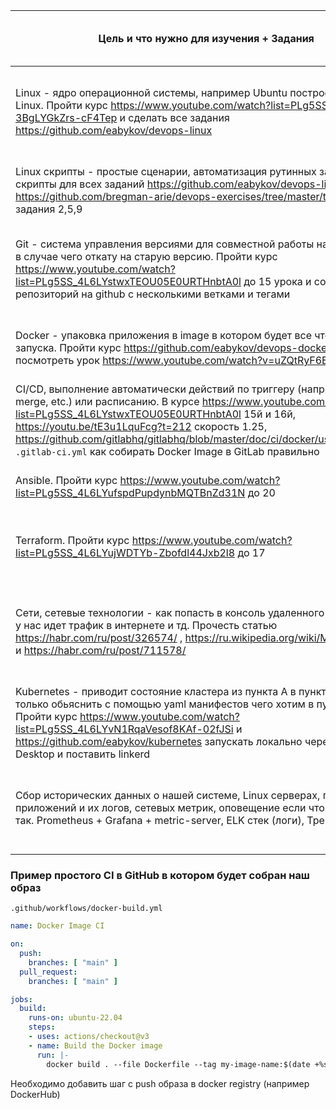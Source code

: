 | Цель и что нужно для изучения + Задания | Как поймем что цель достигнута? | Примерная дата окончания изучения | Aider | Daniil | Polina
|-|-|-|-|-|-
| Linux - ядро операционной системы, например Ubuntu построена на базе Linux. Пройти курс https://www.youtube.com/watch?list=PLg5SS_4L6LYuE4z-3BgLYGkZrs-cF4Tep и сделать все задания https://github.com/eabykov/devops-linux | Может устанавливать программы, знает основные команды и может их применять, что такое ядро linux, знает основные папки есть в `/`, вопросы https://github.com/bregman-arie/devops-exercises/tree/master/topics/linux и https://github.com/bregman-arie/devops-exercises#operating-system---self-assessment | 01.03.2023 | [x] | |
| Linux скрипты - простые сценарии, автоматизация рутинных задач. Сделать скрипты для всех заданий https://github.com/eabykov/devops-linux и https://github.com/bregman-arie/devops-exercises/tree/master/topics/shell задания 2,5,9 | Умеет задавать переменные и использовать их, может применять условный оператор IF и использовать CASE, умеет использовать циклы, вопросы https://github.com/bregman-arie/devops-exercises/tree/master/topics/shell | 01.03.2023 |  | |
| Git - система управления версиями для совместной работы над проектом и в случае чего откату на старую версию. Пройти курс https://www.youtube.com/watch?list=PLg5SS_4L6LYstwxTEOU05E0URTHnbtA0l до 15 урока и создать свой репозиторий на github с несколькими ветками и тегами | Знает что такое commit и как его делать, умеет делать branch и tag, знает что такое merge и как исправлять конфликты, знает как откатиться на предидущий commit, как склонировать репозиторий локально и как загрузить свои изменения в github, вопросы https://github.com/bregman-arie/devops-exercises/tree/master/topics/git | 01.03.2023 | [x]  | |
| Docker - упаковка приложения в image в котором будет все что нужно для запуска. Пройти курс https://github.com/eabykov/devops-docker и посмотреть урок https://www.youtube.com/watch?v=uZQtRyF6Eg | Понимает зачем нужен docker, умеет создавать свой образ и пушить его в dockerhub, умеет запускать несколько образов вместе используя compose, вопросы https://habr.com/ru/company/southbridge/blog/528206/ | 15.03.2023 | | |
| CI/CD, выполнение автоматически действий по триггеру (например commit, merge, etc.) или расписанию. В курсе https://www.youtube.com/watch?list=PLg5SS_4L6LYstwxTEOU05E0URTHnbtA0l 15й и 16й, https://youtu.be/tE3u1LquFcg?t=212 скорость 1.25, https://github.com/gitlabhq/gitlabhq/blob/master/doc/ci/docker/using_kaniko.md `.gitlab-ci.yml` как собирать Docker Image в GitLab правильно | Сделал автоматическую сборку своего Docker Image и отправку github хранилище образов (registry) пример внизу страницы, из каких шагов состоит идеальный пайплайн, вопросы https://github.com/bregman-arie/devops-exercises/tree/master/topics/cicd | 01.04.2023 | | |
| Ansible. Пройти курс https://www.youtube.com/watch?list=PLg5SS_4L6LYufspdPupdynbMQTBnZd31N до 20 | Понимает зачем нужен Ansible, что такое идемпотентность, что такое playbook, умеет писать свои роли, вопросы https://github.com/bregman-arie/devops-exercises/tree/master/topics/ansible | 01.05.2023 | | |
| Terraform. Пройти курс https://www.youtube.com/watch?list=PLg5SS_4L6LYujWDTYb-Zbofdl44Jxb2l8 до 17 | Понимает зачем нужен Terraform, знает как создавать ресурсы (например виртуальную машину), где хранится состояние (информация) о том что сделал terraform, вопросы https://habr.com/ru/company/southbridge/blog/528206/ | 01.05.2023 | | |
| Сети, сетевые технологии - как попасть в консоль удаленного сервера, как у нас идет трафик в интернете и тд. Прочесть статью https://habr.com/ru/post/326574/ , https://ru.wikipedia.org/wiki/Маска_подсети и https://habr.com/ru/post/711578/ | SSH, что такое 'пакет', знает уровни TCP/IP, что такое DNS, что такое HTTP протокол и REST, что такое IP и маска подсети, как на linux посмотреть сетевые интерфейсы, сниффинг трафика, что такое Nginx (как выглядит конфиг) и балансировка, вопросы https://github.com/bregman-arie/devops-exercises#network и https://github.com/bregman-arie/devops-exercises/tree/master/topics/dns | 01.05.2023 | | |
| Kubernetes - приводит состояние кластера из пункта А в пункт С, нужно только обьяснить с помощью yaml манифестов чего хотим в пункте С. Пройти курс https://www.youtube.com/watch?list=PLg5SS_4L6LYvN1RqaVesof8KAf-02fJSi и https://github.com/eabykov/kubernetes запускать локально через Docker Desktop и поставить linkerd | Понимает зачем нужен Kubernetes, как устанавливать приложения через helm, вопросы https://github.com/bregman-arie/devops-exercises/tree/master/topics/kubernetes | 01.06.2023 | | | 
| Сбор исторических данных о нашей системе, Linux серверах, показателей приложений и их логов, сетевых метрик, оповещение если что-то пошло не так. Prometheus + Grafana + metric-server, ELK стек (логи), Трейсинг | Понимает как создавать алерты (оповещения), может настроить мониторинг Kubernetes и приложений в нем, вопросы https://github.com/bregman-arie/devops-exercises#prometheus , https://github.com/bregman-arie/devops-exercises#monitoring и https://github.com/bregman-arie/devops-exercises#elastic | 01.06.2023 | | |

### Пример простого CI в GitHub в котором будет собран наш образ

`.github/workflows/docker-build.yml`

```yml
name: Docker Image CI

on:
  push:
    branches: [ "main" ]
  pull_request:
    branches: [ "main" ]

jobs:
  build:
    runs-on: ubuntu-22.04
    steps:
    - uses: actions/checkout@v3
    - name: Build the Docker image
      run: |-
        docker build . --file Dockerfile --tag my-image-name:$(date +%s)
```

Необходимо добавить шаг с push образа в docker registry (например DockerHub)
